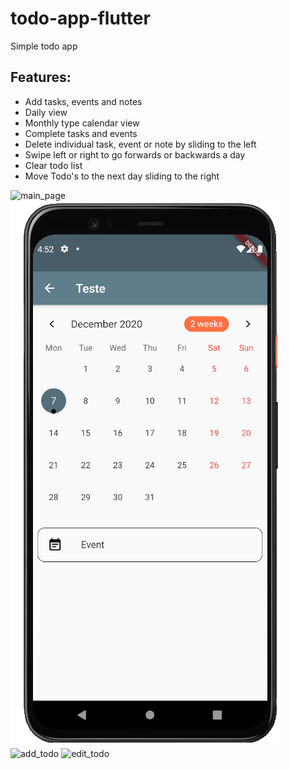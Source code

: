 # todo-app-flutter
 Simple todo app
 
## Features:
- Add tasks, events and notes
- Daily view
- Monthly type calendar view
- Complete tasks and events
- Delete individual task, event or note by sliding to the left
- Swipe left or right to go forwards or backwards a day
- Clear todo list
- Move Todo's to the next day sliding to the right

![main_page](preview1.png)
![monthly_view](preview4.png)
![add_todo](preview2.png)
![edit_todo](preview3.png)

